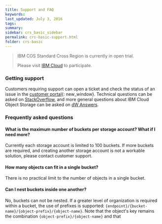 ```yaml
---
title: Support and FAQ
keywords: 
last_updated: July 3, 2016
tags: 
summary: 
sidebar: crs_basic_sidebar
permalink: crs-basic-support.html
folder: crs-basic
---
```


> IBM COS Standard Cross Region is currently in open trial. 
> 
> Please visit [IBM Cloud](https://www.softlayer.com/Store/orderService/objectStorage) to participate.

### Getting support

Customers requiring support can open a ticket and check the status of an issue in the [customer portal](https://control.softlayer.com/){: new_window}. Technical questions can be asked on [StackOverflow](http://stackoverflow.com/questions/tagged/object-storage+ibm-bluemix), and more general questions about IBM Cloud Object Storage can be asked on [dW Answers](https://developer.ibm.com/answers/smartspace/public-cloud-object-storage/).

### Frequently asked questions

#### What is the maximum number of buckets per storage account?  What if I need more?

Currently each storage account is limited to 100 buckets.  If more buckets are required, and creating another storage account is not a workable solution, please contact customer support.

#### How many objects can fit in a single bucket?

There is no practical limit to the number of objects in a single bucket.

#### Can I nest buckets inside one another?

No, buckets can not be nested.  If a greater level of organization is required within a bucket, the use of prefixes is supported: `{endpoint}/{bucket-name}/{object-prefix}/{object-name}`.  Note that the object's key remains the combination `{object-prefix}/{object-name}` and that
